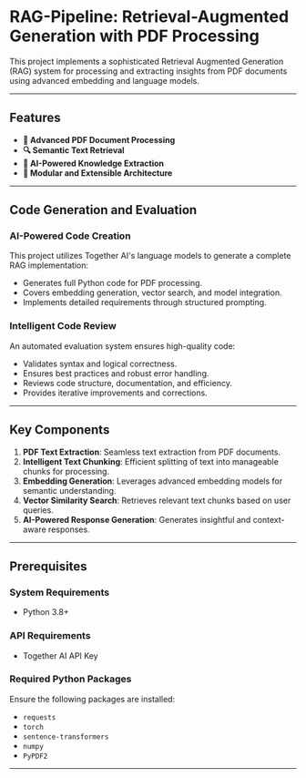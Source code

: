 # RAG-Pipeline: Retrieval-Augmented Generation with PDF Processing

This project implements a sophisticated Retrieval Augmented Generation (RAG) system for processing and extracting insights from PDF documents using advanced embedding and language models.

---

## Features

- **📄 Advanced PDF Document Processing**
- **🔍 Semantic Text Retrieval**
- **🤖 AI-Powered Knowledge Extraction**
- **🧩 Modular and Extensible Architecture**

---

## Code Generation and Evaluation

### AI-Powered Code Creation
This project utilizes Together AI's language models to generate a complete RAG implementation:

- Generates full Python code for PDF processing.
- Covers embedding generation, vector search, and model integration.
- Implements detailed requirements through structured prompting.

### Intelligent Code Review
An automated evaluation system ensures high-quality code:

- Validates syntax and logical correctness.
- Ensures best practices and robust error handling.
- Reviews code structure, documentation, and efficiency.
- Provides iterative improvements and corrections.

---

## Key Components

1. **PDF Text Extraction**: Seamless text extraction from PDF documents.
2. **Intelligent Text Chunking**: Efficient splitting of text into manageable chunks for processing.
3. **Embedding Generation**: Leverages advanced embedding models for semantic understanding.
4. **Vector Similarity Search**: Retrieves relevant text chunks based on user queries.
5. **AI-Powered Response Generation**: Generates insightful and context-aware responses.

---

## Prerequisites

### System Requirements
- Python 3.8+

### API Requirements
- Together AI API Key

### Required Python Packages
Ensure the following packages are installed:

- `requests`
- `torch`
- `sentence-transformers`
- `numpy`
- `PyPDF2`

---


